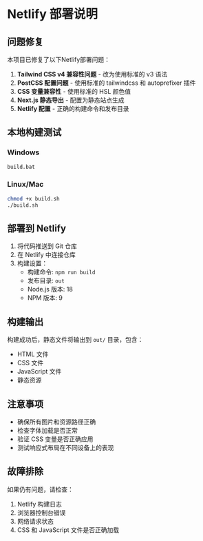 # Netlify 部署说明

## 问题修复

本项目已修复了以下Netlify部署问题：

1. **Tailwind CSS v4 兼容性问题** - 改为使用标准的 v3 语法
2. **PostCSS 配置问题** - 使用标准的 tailwindcss 和 autoprefixer 插件
3. **CSS 变量兼容性** - 使用标准的 HSL 颜色值
4. **Next.js 静态导出** - 配置为静态站点生成
5. **Netlify 配置** - 正确的构建命令和发布目录

## 本地构建测试

### Windows
```bash
build.bat
```

### Linux/Mac
```bash
chmod +x build.sh
./build.sh
```

## 部署到 Netlify

1. 将代码推送到 Git 仓库
2. 在 Netlify 中连接仓库
3. 构建设置：
   - 构建命令: `npm run build`
   - 发布目录: `out`
   - Node.js 版本: 18
   - NPM 版本: 9

## 构建输出

构建成功后，静态文件将输出到 `out/` 目录，包含：
- HTML 文件
- CSS 文件
- JavaScript 文件
- 静态资源

## 注意事项

- 确保所有图片和资源路径正确
- 检查字体加载是否正常
- 验证 CSS 变量是否正确应用
- 测试响应式布局在不同设备上的表现

## 故障排除

如果仍有问题，请检查：
1. Netlify 构建日志
2. 浏览器控制台错误
3. 网络请求状态
4. CSS 和 JavaScript 文件是否正确加载
